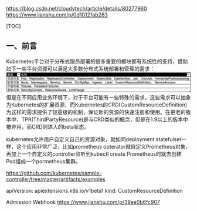 https://blog.csdn.net/cloudvtech/article/details/80277960
https://www.jianshu.com/p/0d10121ab283

[TOC]
## 一、前言
Kubernetes平台对于分布式服务部署的很多重要的模块都有系统性的支持，借助如下一些平台资源可以满足大多数分布式系统部署和管理的需求：
![](../img/k8s/resource-1.png)
但是在不同应用业务环境下，对于平台可能有一些特殊的需求，这些需求可以抽象为Kubernetes的扩展资源，而Kubernetes的CRD(CustomResourceDefinition)为这样的需求提供了轻量级的机制，保证新的资源的快速注册和使用。在更老的版本中，TPR(ThirdPartyResource)是与CRD类似的概念，但是在1.9以上的版本中被弃用，而CRD则进入的beta状态。


kubernetes允许用户自定义自己的资源对象，就如同deployment statefulset一样，这个应用非常广泛，比如prometheus opterator就自定义Prometheus对象，再加上一个自定义的controller监听到kubectl create Prometheus时就去创建Pod组成一个pormetheus集群。

https://github.com/kubernetes/sample-controller/tree/master/artifacts/examples

apiVersion: apiextensions.k8s.io/v1beta1
kind: CustomResourceDefinition

Admission Webhook
https://www.jianshu.com/p/39ae0b6fc907